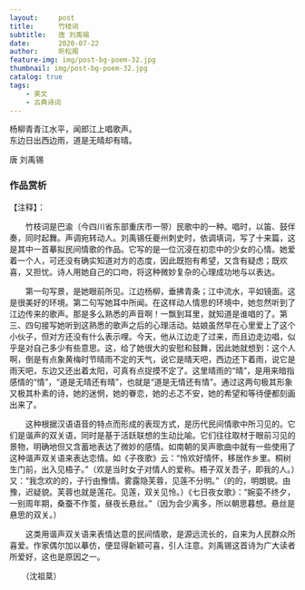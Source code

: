 ```yaml
---
layout:     post
title:      竹枝词
subtitle:   唐 刘禹锡
date:       2020-07-22
author:     听松阁
feature-img: img/post-bg-poem-32.jpg
thumbnail: img/post-bg-poem-32.jpg
catalog: true
tags:
    - 美文
    - 古典诗词
---
```


杨柳青青江水平，闻郎江上唱歌声。<br>
东边日出西边雨，道是无晴却有晴。<br>

唐 刘禹锡

### 作品赏析
【注释】：

　　竹枝词是巴渝（今四川省东部重庆市一带）民歌中的一种。唱时，以笛、鼓伴奏，同时起舞。声调宛转动人。刘禹锡任夔州刺史时，依调填词，写了十来篇，这是其中一首摹拟民间情歌的作品。它写的是一位沉浸在初恋中的少女的心情。她爱着一个人，可还没有确实知道对方的态度，因此既抱有希望，又含有疑虑；既欢喜，又担忧。诗人用她自己的口吻，将这种微妙复杂的心理成功地与以表达。

　　第一句写景，是她眼前所见。江边杨柳，垂拂青条；江中流水，平如镜面。这是很美好的环境。第二句写她耳中所闻。在这样动人情思的环境中，她忽然听到了江边传来的歌声。那是多么熟悉的声音啊！一飘到耳里，就知道是谁唱的了。第三、四句接写她听到这熟悉的歌声之后的心理活动。姑娘虽然早在心里爱上了这个小伙子，但对方还没有什么表示哩。今天，他从江边走了过来，而且边走边唱，似乎是对自己多少有些意思。这，给了她很大的安慰和鼓舞，因此她就想到：这个人啊，倒是有点象黄梅时节晴雨不定的天气，说它是晴天吧，西边还下着雨，说它是雨天吧，东边又还出着太阳，可真有点捉摸不定了。这里晴雨的“晴”，是用来暗指感情的“情”，“道是无晴还有晴”，也就是“道是无情还有情”。通过这两句极其形象又极其朴素的诗，她的迷惘，她的眷恋，她的忐忑不安，她的希望和等待便都刻画出来了。

　　这种根据汉语语音的特点而形成的表现方式，是历代民间情歌中所习见的。它们是谐声的双关语，同时是基于活跃联想的生动比喻。它们往往取材于眼前习见的景物，明确地但又含蓄地表达了微妙的感情。如南朝的吴声歌曲中就有一些使用了这种谐声双关语来表达恋情。如《子夜歌》云：“怜欢好情怀，移居作乡里。桐树生门前，出入见梧子。”（欢是当时女子对情人的爱称。梧子双关吾子，即我的人。）又：“我念欢的的，子行由豫情。雾露隐芙蓉，见莲不分明。”（的的，明朗貌。由豫，迟疑貌。芙蓉也就是莲花。见莲，双关见怜。）《七日夜女歌》：“婉娈不终夕，一别周年期，桑蚕不作茧，昼夜长悬丝。”（因为会少离多，所以朝思暮想。悬丝是悬思的双关。）

　　这类用谐声双关语来表情达意的民间情歌，是源远流长的，自来为人民群众所喜爱。作家偶尔加以摹仿，便显得新颖可喜，引人注意。刘禹锡这首诗为广大读者所爱好，这也是原因之一。

　　（沈祖棻）
